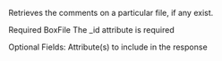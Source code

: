 Retrieves the comments on a particular file, if any exist.

Required
BoxFile
The _id attribute is required

Optional
Fields: Attribute(s) to include in the response